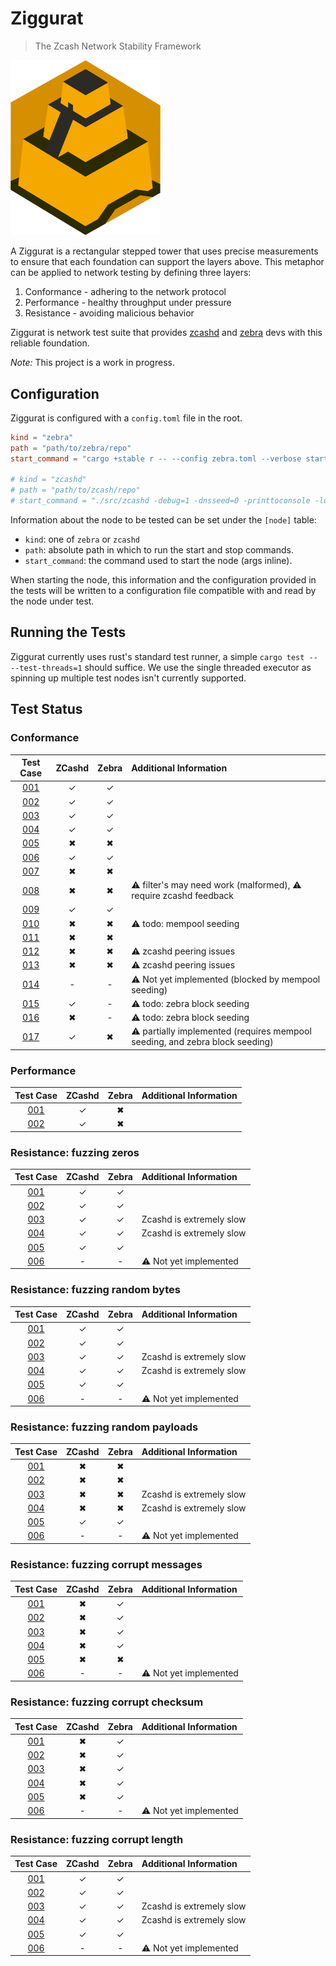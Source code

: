 # Ziggurat
> The Zcash Network Stability Framework

<img src="./logo.png" alt="Ziggurat Logo" width="240" />

A Ziggurat is a rectangular stepped tower that uses precise measurements to ensure
that each foundation can support the layers above. This metaphor can be applied to
network testing by defining three layers:

1. Conformance - adhering to the network protocol
2. Performance - healthy throughput under pressure
3. Resistance - avoiding malicious behavior

Ziggurat is network test suite that provides [zcashd](https://github.com/zcash/zcash)
and [zebra](https://github.com/ZcashFoundation/zebra) devs with this reliable foundation.

*Note:* This project is a work in progress.

## Configuration

Ziggurat is configured with a `config.toml` file in the root.

```toml
kind = "zebra"
path = "path/to/zebra/repo"
start_command = "cargo +stable r -- --config zebra.toml --verbose start"

# kind = "zcashd"
# path = "path/to/zcash/repo"
# start_command = "./src/zcashd -debug=1 -dnsseed=0 -printtoconsole -logips=1 -listenonion=0 -dns=0 -conf=/path/to/zcash/repo/zcash.conf"
```

Information about the node to be tested can be set under the `[node]` table:

- `kind`: one of `zebra` or `zcashd`
- `path`: absolute path in which to run the start and stop commands.
- `start_command`: the command used to start the node (args inline).

When starting the node, this information and the configuration provided in the tests will be written to a configuration file compatible with and read by the node under test.

## Running the Tests

Ziggurat currently uses rust's standard test runner, a simple `cargo test -- --test-threads=1` should suffice. We use the single threaded executor as spinning up multiple test nodes isn't currently supported.

## Test Status

### Conformance

| Test Case                         | ZCashd | Zebra | Additional Information |
| :-------------------------------: | :----: | :---: | :--------------------- |
| [001](SPEC.md#ZG-CONFORMANCE-001) |   ✓    |   ✓   |
| [002](SPEC.md#ZG-CONFORMANCE-002) |   ✓    |   ✓   |
| [003](SPEC.md#ZG-CONFORMANCE-003) |   ✓    |   ✓   |
| [004](SPEC.md#ZG-CONFORMANCE-004) |   ✓    |   ✓   |
| [005](SPEC.md#ZG-CONFORMANCE-005) |   ✖    |   ✖   |
| [006](SPEC.md#ZG-CONFORMANCE-006) |   ✓    |   ✓   |
| [007](SPEC.md#ZG-CONFORMANCE-007) |   ✖    |   ✖   |
| [008](SPEC.md#ZG-CONFORMANCE-008) |   ✖    |   ✖   | ⚠ filter's may need work (malformed), ⚠ require zcashd feedback
| [009](SPEC.md#ZG-CONFORMANCE-009) |   ✓    |   ✓   |
| [010](SPEC.md#ZG-CONFORMANCE-010) |   ✖    |   ✖   | ⚠ todo: mempool seeding
| [011](SPEC.md#ZG-CONFORMANCE-011) |   ✖    |   ✖   |
| [012](SPEC.md#ZG-CONFORMANCE-012) |   ✖    |   ✖   | ⚠ zcashd peering issues
| [013](SPEC.md#ZG-CONFORMANCE-013) |   ✖    |   ✖   | ⚠ zcashd peering issues
| [014](SPEC.md#ZG-CONFORMANCE-014) |   -    |   -   | ⚠ Not yet implemented (blocked by mempool seeding)
| [015](SPEC.md#ZG-CONFORMANCE-015) |   ✓    |   -   | ⚠ todo: zebra block seeding
| [016](SPEC.md#ZG-CONFORMANCE-016) |   ✖    |   -   | ⚠ todo: zebra block seeding
| [017](SPEC.md#ZG-CONFORMANCE-017) |   ✓    |   ✖   | ⚠ partially implemented (requires mempool seeding, and zebra block seeding)

### Performance

| Test Case                         | ZCashd | Zebra | Additional Information |
| :-------------------------------: | :----: | :---: | :--------------------- |
| [001](SPEC.md#ZG-PERFORMANCE-001) |   ✓    |   ✖   |
| [002](SPEC.md#ZG-PERFORMANCE-002) |   ✓    |   ✖   |

### Resistance: fuzzing zeros

| Test Case                         | ZCashd | Zebra | Additional Information |
| :-------------------------------: | :----: | :---: | :--------------------- |
| [001](SPEC.md#ZG-RESISTANCE-001)  |   ✓    |   ✓   |
| [002](SPEC.md#ZG-RESISTANCE-002)  |   ✓    |   ✓   |
| [003](SPEC.md#ZG-RESISTANCE-003)  |   ✓    |   ✓   | Zcashd is extremely slow
| [004](SPEC.md#ZG-RESISTANCE-004)  |   ✓    |   ✓   | Zcashd is extremely slow
| [005](SPEC.md#ZG-RESISTANCE-005)  |   ✓    |   ✓   |
| [006](SPEC.md#ZG-RESISTANCE-006)  |   -    |   -   | ⚠ Not yet implemented

### Resistance: fuzzing random bytes

| Test Case                         | ZCashd | Zebra | Additional Information |
| :-------------------------------: | :----: | :---: | :--------------------- |
| [001](SPEC.md#ZG-RESISTANCE-001)  |   ✓    |   ✓   |
| [002](SPEC.md#ZG-RESISTANCE-002)  |   ✓    |   ✓   |
| [003](SPEC.md#ZG-RESISTANCE-003)  |   ✓    |   ✓   | Zcashd is extremely slow
| [004](SPEC.md#ZG-RESISTANCE-004)  |   ✓    |   ✓   | Zcashd is extremely slow
| [005](SPEC.md#ZG-RESISTANCE-005)  |   ✓    |   ✓   |
| [006](SPEC.md#ZG-RESISTANCE-006)  |   -    |   -   | ⚠ Not yet implemented

### Resistance: fuzzing random payloads

| Test Case                         | ZCashd | Zebra | Additional Information |
| :-------------------------------: | :----: | :---: | :--------------------- |
| [001](SPEC.md#ZG-RESISTANCE-001)  |   ✖    |   ✖   |
| [002](SPEC.md#ZG-RESISTANCE-002)  |   ✖    |   ✖   |
| [003](SPEC.md#ZG-RESISTANCE-003)  |   ✖    |   ✖   | Zcashd is extremely slow
| [004](SPEC.md#ZG-RESISTANCE-004)  |   ✖    |   ✖   | Zcashd is extremely slow
| [005](SPEC.md#ZG-RESISTANCE-005)  |   ✓    |   ✓   |
| [006](SPEC.md#ZG-RESISTANCE-006)  |   -    |   -   | ⚠ Not yet implemented

### Resistance: fuzzing corrupt messages

| Test Case                         | ZCashd | Zebra | Additional Information |
| :-------------------------------: | :----: | :---: | :--------------------- |
| [001](SPEC.md#ZG-RESISTANCE-001)  |   ✖    |   ✓   |
| [002](SPEC.md#ZG-RESISTANCE-002)  |   ✖    |   ✓   |
| [003](SPEC.md#ZG-RESISTANCE-003)  |   ✖    |   ✓   |
| [004](SPEC.md#ZG-RESISTANCE-004)  |   ✖    |   ✓   |
| [005](SPEC.md#ZG-RESISTANCE-005)  |   ✖    |   ✖   |
| [006](SPEC.md#ZG-RESISTANCE-006)  |   -    |   -   | ⚠ Not yet implemented

### Resistance: fuzzing corrupt checksum

| Test Case                         | ZCashd | Zebra | Additional Information |
| :-------------------------------: | :----: | :---: | :--------------------- |
| [001](SPEC.md#ZG-RESISTANCE-001)  |   ✖    |   ✓   |
| [002](SPEC.md#ZG-RESISTANCE-002)  |   ✖    |   ✓   |
| [003](SPEC.md#ZG-RESISTANCE-003)  |   ✖    |   ✓   |
| [004](SPEC.md#ZG-RESISTANCE-004)  |   ✖    |   ✓   |
| [005](SPEC.md#ZG-RESISTANCE-005)  |   ✖    |   ✓   |
| [006](SPEC.md#ZG-RESISTANCE-006)  |   -    |   -   | ⚠ Not yet implemented

### Resistance: fuzzing corrupt length

| Test Case                         | ZCashd | Zebra | Additional Information |
| :-------------------------------: | :----: | :---: | :--------------------- |
| [001](SPEC.md#ZG-RESISTANCE-001)  |   ✓    |   ✓   |
| [002](SPEC.md#ZG-RESISTANCE-002)  |   ✓    |   ✓   |
| [003](SPEC.md#ZG-RESISTANCE-003)  |   ✓    |   ✓   | Zcashd is extremely slow
| [004](SPEC.md#ZG-RESISTANCE-004)  |   ✓    |   ✓   | Zcashd is extremely slow
| [005](SPEC.md#ZG-RESISTANCE-005)  |   ✓    |   ✓   |
| [006](SPEC.md#ZG-RESISTANCE-006)  |   -    |   -   | ⚠ Not yet implemented